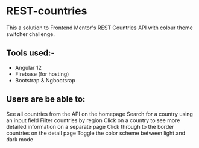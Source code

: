 # REST-countries
This a solution to Frontend Mentor's REST Countries API with colour theme switcher challenge.

## Tools used:-
* Angular 12
* Firebase (for hosting)
* Bootstrap & Ngbootsrap

## Users are be able to:

See all countries from the API on the homepage
Search for a country using an input field
Filter countries by region
Click on a country to see more detailed information on a separate page
Click through to the border countries on the detail page
Toggle the color scheme between light and dark mode
